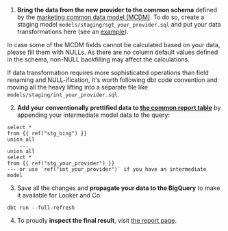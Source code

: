 1. **Bring the data from the new provider to the common schema** defined by the [marketing common data model (MCDM)](seeds/mcdm_paid_ads_basic_performance_structure.csv). To do so, create a staging model `models/staging/sgt_your_provider.sql` and put your data transformations here (see an [example](models/staging/stg_tiktok.sql)). 

In case some of the MCDM fields cannot be calculated based on your data, please fill them with NULLs. As there are no column default values defined in the schema, non-NULL backfilling may affect the calculations.

If data transformation requires more sophisticated operations than field renaming and NULL-ification, it's worth following dbt code convention and moving all the heavy lifting into a separate file like `models/staging/int_your_provider.sql`.

2. **Add your conventionally prettified data to [the common report table](models/marts/ads_basic_performance.sql)** by appending your intermediate model  data to the query: 
```
select *
from {{ ref("stg_bing") }}
union all
    ...
union all
select *
from {{ ref("stg_your_provider") }}
--- or use `ref("int_your_provider")` if you have an intermediate model
```

3. Save all the changes and **propagate your data to the BigQuery** to make it available for Looker and Co.
```
dbt run --full-refresh
```

4. To proudly **inspect the final result**, visit [the report page](https://lookerstudio.google.com/reporting/f67c1f3d-6962-40b8-80d8-44970bf5fb1b).
